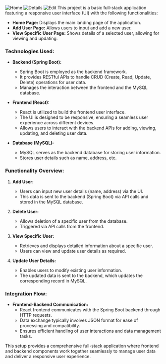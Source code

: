 ![Home](https://github.com/user-attachments/assets/ed7794e6-4da1-4e08-b33f-d9ec7407819e)
![Details](https://github.com/user-attachments/assets/d1313437-12c3-41b7-ab03-845274a7a7bb)
![Edit](https://github.com/user-attachments/assets/208e6431-02d9-47f7-b11a-42a9d3286730)
This project is a basic full-stack application featuring a responsive user interface (UI) with the following functionalities:

- **Home Page:** Displays the main landing page of the application.
- **Add User Page:** Allows users to input and add a new user.
- **View Specific User Page:** Shows details of a selected user, allowing for viewing and updating.

### Technologies Used:

- **Backend (Spring Boot):**
  - Spring Boot is employed as the backend framework.
  - It provides RESTful APIs to handle CRUD (Create, Read, Update, Delete) operations for user data.
  - Manages the interaction between the frontend and the MySQL database.

- **Frontend (React):**
  - React is utilized to build the frontend user interface.
  - The UI is designed to be responsive, ensuring a seamless user experience across different devices.
  - Allows users to interact with the backend APIs for adding, viewing, updating, and deleting user data.

- **Database (MySQL):**
  - MySQL serves as the backend database for storing user information.
  - Stores user details such as name, address, etc.

### Functionality Overview:

1. **Add User:**
   - Users can input new user details (name, address) via the UI.
   - This data is sent to the backend (Spring Boot) via API calls and stored in the MySQL database.

2. **Delete User:**
   - Allows deletion of a specific user from the database.
   - Triggered via API calls from the frontend.

3. **View Specific User:**
   - Retrieves and displays detailed information about a specific user.
   - Users can view and update user details as required.

4. **Update User Details:**
   - Enables users to modify existing user information.
   - The updated data is sent to the backend, which updates the corresponding record in MySQL.

### Integration Flow:

- **Frontend-Backend Communication:**
  - React frontend communicates with the Spring Boot backend through HTTP requests.
  - Data exchange typically involves JSON format for ease of processing and compatibility.
  - Ensures efficient handling of user interactions and data management tasks.

This setup provides a comprehensive full-stack application where frontend and backend components work together seamlessly to manage user data and deliver a responsive user experience.

